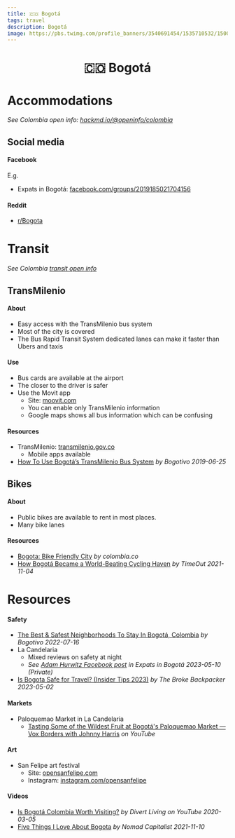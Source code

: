 ```yaml
---
title: 🇨🇴 Bogotá
tags: travel
description: Bogotá
image: https://pbs.twimg.com/profile_banners/3540691454/1535710532/1500x500
---
```


<h1 style="text-align: center;">🇨🇴 Bogotá</h1>

# Accommodations

*See Colombia open info: [hackmd.io/@openinfo/colombia](https://hackmd.io/@openinfo/colombia)*


## Social media

#### Facebook

E.g.

- Expats in Bogotá: [facebook.com/groups/2019185021704156](https://www.facebook.com/groups/2019185021704156)

#### Reddit

- [r/Bogota](https://www.reddit.com/r/Bogota)

# Transit

*See Colombia [transit open info ](https://hackmd.io/@openinfo/colombia#Transit)*

## TransMilenio

#### About

- Easy access with the TransMilenio bus system
- Most of the city is covered
- The Bus Rapid Transit System dedicated lanes can make it faster than Ubers and taxis


#### Use

- Bus cards are available at the airport
- The closer to the driver is safer
- Use the Movit app
    - Site: [moovit.com](https://moovit.com)
    - You can enable only TransMilenio information
    - Google maps shows all bus information which can be confusing

#### Resources

- TransMilenio: [transmilenio.gov.co](https://www.transmilenio.gov.co)
    - Mobile apps available
- [How To Use Bogotá’s TransMilenio Bus System](https://bogotivo.com/en/bogota-transmilenio-guide) *by Bogotivo 2019-06-25*


## Bikes

#### About

- Public bikes are available to rent in most places.
- Many bike lanes

#### Resources

- [Bogota: Bike Friendly City](https://www.colombia.co/en/colombia-travel/bogota-bike-friendly-city) *by colombia.co*
- [How Bogotá Became a World-Beating Cycling Haven](https://www.timeout.com/news/how-bogota-became-a-world-beating-cycling-haven-110421) *by TimeOut 2021-11-04*

# Resources

#### Safety

- [The Best & Safest Neighborhoods To Stay In Bogotá, Colombia](https://bogotivo.com/en/best-bogota-neighborhoods) *by Bogotivo 2022-07-16*
- La Candelaria
    - Mixed reviews on safety at night
    - *See [Adam Hurwitz Facebook post](https://www.facebook.com/groups/2019185021704156/permalink/3747731635516144) *in Expats in Bogotá 2023-05-10* (Private)*
- [Is Bogota Safe for Travel? (Insider Tips 2023)](https://www.thebrokebackpacker.com/is-bogota-safe) *by The Broke Backpacker 2023-05-02*

#### Markets

- Paloquemao Market in La Candelaria
    - [Tasting Some of the Wildest Fruit at Bogotá's Paloquemao Market — Vox Borders with Johnny Harris](https://www.youtube.com/watch?v=Oq7qbXcmba0) *on YouTube*

#### Art

- San Felipe art festival
    - Site: [opensanfelipe.com](https://www.opensanfelipe.com/)
    - Instagram: [instagram.com/opensanfelipe](https://www.instagram.com/opensanfelipe)

#### Videos

- [Is Bogotá Colombia Worth Visiting?](https://www.youtube.com/watch?v=W4UBoqjGjjg) *by Divert Living on YouTube 2020-03-05*
- [Five Things I Love About Bogota](https://www.youtube.com/watch?v=fNhxKDtvVs8) *by Nomad Capitalist 2021-11-10*